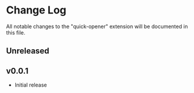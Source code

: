 # Change Log

All notable changes to the "quick-opener" extension will be documented in this file.

## Unreleased

## v0.0.1

- Initial release
